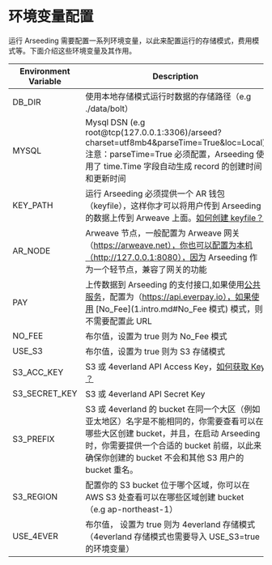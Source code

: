 # 环境变量配置


运行 Arseeding 需要配置一系列环境变量，以此来配置运行的存储模式，费用模式等。下面介绍这些环境变量及其作用。

| Environment Variable | Description                                                                                                                                                       |
|----------------------|-------------------------------------------------------------------------------------------------------------------------------------------------------------------|
| DB_DIR               | 使用本地存储模式运行时数据的存储路径（e.g ./data/bolt）                                                                                                                               |
| MYSQL                | Mysql DSN (e.g root@tcp(127.0.0.1:3306)/arseed?charset=utf8mb4&parseTime=True&loc=Local)  注意：parseTime=True 必须配置，Arseeding 使用了 time.Time 字段自动生成 record 的创建时间和更新时间 |
| KEY_PATH             | 运行 Arseeding 必须提供一个 AR 钱包（keyfile），这样你才可以将用户传到 Arseeding 的数据上传到 Arweave 上面。[如何创建 keyfile？](../other/2.getAR.md)                                                   |
| AR_NODE              | Arweave 节点，一般配置为 Arweave 网关（https://arweave.net），你也可以配置为本机（http://127.0.0.1:8080），因为 Arseeding 作为一个轻节点，兼容了网关的功能                                                   |
| PAY                  | 上传数据到 Arseeding 的支付接口,如果使用[公共服务](https://arseed.web3infra.dev)，配置为（https://api.everpay.io），如果使用 [No_Fee](1.intro.md#No_Fee 模式) 模式，则不需要配置此 URL                   |
| NO_FEE               | 布尔值，设置为 true 则为 No_Fee 模式                                                                                                                                         |
| USE_S3               | 布尔值，设置为 true 则为 S3 存储模式                                                                                                                                           |
| S3_ACC_KEY           | S3 或 4everland API Access Key，[如何获取 Key ？](../other/1.S3API%20Key.md)                                                                                             |
| S3_SECRET_KEY        | S3 或 4everland API Secret Key                                                                                                                                     |
| S3_PREFIX            | S3 或 4everland 的 bucket 在同一个大区（例如 亚太地区）名字是不能相同的，你需要查看可以在哪些大区创建 bucket，并且，在启动 Arseeding 时，你需要提供一个合适的 bucket 前缀，以此来确保你创建的 bucket 不会和其他 S3 用户的 bucket 重名。            |
| S3_REGION            | 配置你的 S3 bucket 位于哪个区域，你可以在 AWS S3 处查看可以在哪些区域创建 bucket （e.g ap-northeast-1）                                                                                        |
| USE_4EVER            | 布尔值， 设置为 true 则为 4everland 存储模式（4everland 存储模式也需要导入 USE_S3=true 的环境变量）                                                                                            |                                                                                                                                                                          |

